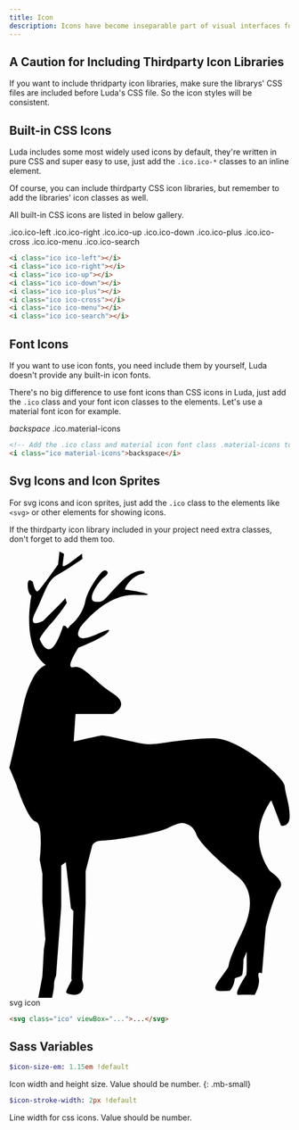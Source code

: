 ```yaml
---
title: Icon
description: Icons have become inseparable part of visual interfaces for their power to create effective visual communication. In Luda, you can use CSS icons, font icons, svg icons and more.
---
```



## A Caution for Including Thirdparty Icon Libraries
If you want to include thridparty icon libraries, make sure the librarys' CSS files are included before Luda's CSS file. So the icon styles will be consistent.



## Built-in CSS Icons
Luda includes some most widely used icons by default, they're written in pure CSS and super easy to use, just add the `.ico.ico-*` classes to an inline element.

Of course, you can include thirdparty CSS icon libraries, but remember to add the libraries' icon classes as well.

All built-in CSS icons are listed in below gallery.

<p class="example">
  <span class="pr-small ws-nowrap d-inline-block" style="width:10em">
    <i class="ico ico-left"></i> .ico.ico-left
  </span>
  <span class="pr-small ws-nowrap d-inline-block" style="width:10em">
    <i class="ico ico-right"></i> .ico.ico-right
  </span>
  <span class="pr-small ws-nowrap d-inline-block" style="width:10em">
    <i class="ico ico-up"></i> .ico.ico-up
  </span>
  <span class="pr-small ws-nowrap d-inline-block" style="width:10em">
    <i class="ico ico-down"></i> .ico.ico-down
  </span>
  <span class="pr-small ws-nowrap d-inline-block" style="width:10em">
    <i class="ico ico-plus"></i> .ico.ico-plus
  </span>
  <span class="pr-small ws-nowrap d-inline-block" style="width:10em">
    <i class="ico ico-cross"></i> .ico.ico-cross
  </span>
  <span class="pr-small ws-nowrap d-inline-block" style="width:10em">
    <i class="ico ico-menu"></i> .ico.ico-menu
  </span>
  <span class="pr-small ws-nowrap d-inline-block" style="width:10em">
    <i class="ico ico-search"></i> .ico.ico-search
  </span>
</p>

``` html
<i class="ico ico-left"></i>
<i class="ico ico-right"></i>
<i class="ico ico-up"></i>
<i class="ico ico-down"></i>
<i class="ico ico-plus"></i>
<i class="ico ico-cross"></i>
<i class="ico ico-menu"></i>
<i class="ico ico-search"></i>
```


## Font Icons
If you want to use icon fonts, you need include them by yourself, Luda doesn't provide any built-in icon fonts.

There's no big difference to use font icons than CSS icons in Luda, just add the `.ico` class and your font icon classes to the elements. Let's use a material font icon for example.

<p class="example">
  <span class="ws-nowrap"><i class="ico material-icons">backspace</i> .ico.material-icons</span>
</p>

``` html
<!-- Add the .ico class and material icon font class .material-icons to show a material icon -->
<i class="ico material-icons">backspace</i>
```


## Svg Icons and Icon Sprites
For svg icons and icon sprites, just add the `.ico` class to the elements like `<svg>` or other elements for showing icons.

If the thirdparty icon library included in your project need extra classes, don't forget to add them too.

<p class="example ws-nowrap">
  <svg class="ico" viewBox="0 0 31.49733935396907 50"><g transform="translate(1.30719096416063e-7 0) scale(0.5482756289742787)"><g><path d="M56.417 47.893c-.048-.462-.697-1.339-1.71-2.38a2.221 2.221 0 0 0-.672-.666c-3.085-2.926-8.494-6.677-12.122-6.677-5.275 0-11.113 1.214-13.185 1.214-2.072 0-8.949-1.984-9.891-1.795-.941.189-5.651 1.241-5.651 1.241l.378-5.636h7.63s3.862-1.762 0-4.21c-3.862-2.451-6.032-5.922-8.009-5.356-1.977.565.944-3.948.944-3.948s5.464-2.117 6.217-3.341c.752-1.224-3.674 1.581-5.369 1.392-1.695-.189-.471-2.178-.471-2.178s4.991-6.976 11.397-6.693c6.405.283-1.507-1.039-2.072-1.039-.565 0 1.224-2.824 3.202-3.201s-.564-1.984-4.144 1.597c-3.58 3.579-3.297 4.24-5.275 4.051-1.978-.189.66-4.239 1.884-5.086 1.224-.848.47-1.463-.188-1.25-.659.213-3.296 3.888-3.767 6.336-.472 2.448-2.356 4.239-2.356 4.239l-.687.565-.537.674-.471-.551h-.47s-1.224 4.13-2.544 4.694c-1.319.565-2.261-1.985-2.261-1.985s.378-1.041 2.261-3.112c1.884-2.072 3.296-4.288 3.296-4.288l-.283-.966-.941 1.024-3.58 3.572s-3.484 1.975-1.601-1.792c1.883-3.769 2.354-6.405 4.427-7.535 2.072-1.13 5.181-3.3 5.181-3.3L14.882.47l-1.035.754s-3.016 2.448-2.921 1.601c.096-.848.283-2.354.283-2.354L10.267 0l-.094 1.037-.189 1.601s-3.58 5.086-4.145 5.463c-.565.377-1.028-1.884-1.028-1.884s-1.043-1.129-1.043.66c0 1.79.754 2.166.754 2.166s-2.167 10.36 2.92 14.129c.015.012.027.024.042.035-.631.196-3.191 1.43-4.752 8.82C.941 40.505 0 44.178 0 44.178l1.46 3.485s2.237 7.065 3.932 7.536c1.696.471.837 7.817.837 7.817l.559 2.826-.026 5.747.632 7.632-.32 2.118-.304 5.469-.836 4.387H8.76s.399-1.751.399-2.692.421-1.853.421-1.853l1.057-14.121v-8.38l.945-.663 1.037 9.42.52.565-.447 13.752.104.378s-1.311 2.265-1.123 2.545c.188.281 2.075.85 2.923 0 .848-.85.496-1.98.496-1.98l-.186-.754.731-15.354V65.28l1.271-4.901s.07-1.318 2.236-1.318c2.165 0 11.056-1.413 13.317-2.543 2.26-1.13 2.89-1.037 2.89-1.037s2.199 0 2.952 2.261c.752 2.261 6.895 7.346 7.648 8.006.752.66 5.942 3.391 1.703 12.151s-1.595 5.559-3.668 8.29c-2.073 2.731-1.884 3.014-1.602 3.391.283.376 2.168.188 2.638.188.473 0 1.132-1.602 1.132-2.261s1.413-.377 1.602-1.13c.188-.753.228-3.014.228-3.014l.653-1.601v3.864l-.064.846s-2.811 4.198-1.586 4.124c1.223-.074 3.305.001 3.305.001s1.182-2.052.806-3.56.682-.848.682-.848l.769-9.326s1.513-6.406 2.833-8.007c1.319-1.6-1.88-3.297-2.068-3.673-.189-.376-4.804-6.31 0-13.846.094-.148.178-.287.264-.428l.146.008 1.958 5.109s1.766.386 1.766-1.968-.844-4.375-1.031-6.165zM7.659 23.354l-.029.049v-.075c.011.008.018.017.029.026z"></path></g></g></svg>
  svg icon
</p>

``` html
<svg class="ico" viewBox="...">...</svg>
```


## Sass Variables

``` sass
$icon-size-em: 1.15em !default
```
Icon width and height size. Value should be number.
{: .mb-small}

``` sass
$icon-stroke-width: 2px !default
```
Line width for css icons. Value should be number.